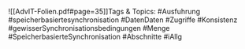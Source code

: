 
![[AdvIT-Folien.pdf#page=35]]Tags & Topics:
   #Ausfuhrung
   #speicherbasiertesynchronisation
   #DatenDaten
   #Zugriffe
   #Konsistenz
   #gewisserSynchronisationsbedingungen
   #Menge
   #SpeicherbasierteSynchronisation
   #Abschnitte
   #iAllg